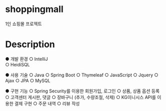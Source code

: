 # shoppingmall
1인 쇼핑몰 프로젝트
# Description
● 개발 환경
  ○ IntelliJ  
  ○ HeidiSQL
  
● 사용 기술
  ○ Java
  ○ Spring Boot
  ○ Thymeleaf
  ○ JavaScript
  ○ Jquery
  ○ Ajax
  ○ JPA
  ○ MySQL
  
● 구현 기능
  ○ Spring Security를 이용한 회원가입, 로그인
  ○ 상품, 상품 옵션 등록
  ○ 고객센터 게시판, 댓글
  ○ 장바구니 (추가, 수량조절, 삭제)
  ○ KG이니시스 API를 이용한 결제 구현
  ○ 주문 내역
  ○ 리뷰 작성
